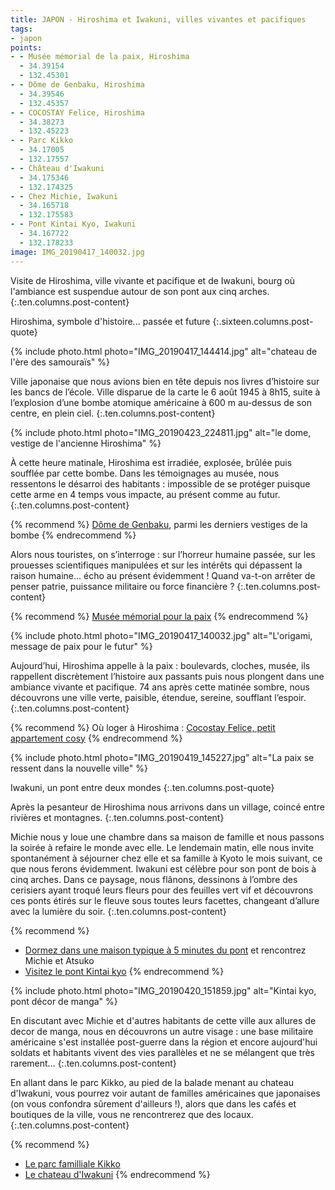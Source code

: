 ```yaml
---
title: JAPON - Hiroshima et Iwakuni, villes vivantes et pacifiques
tags:
- japon
points:
- - Musée mémorial de la paix, Hiroshima
  - 34.39154
  - 132.45301
- - Dôme de Genbaku, Hiroshima
  - 34.39546
  - 132.45357
- - COCOSTAY Felice, Hiroshima
  - 34.38273
  - 132.45223
- - Parc Kikko
  - 34.17005
  - 132.17557
- - Château d'Iwakuni
  - 34.175346
  - 132.174325
- - Chez Michie, Iwakuni
  - 34.165718
  - 132.175583
- - Pont Kintai Kyo, Iwakuni
  - 34.167722
  - 132.178233
image: IMG_20190417_140032.jpg
---
```


Visite de Hiroshima, ville vivante et pacifique et de Iwakuni, bourg où l'ambiance est suspendue autour de son pont aux cinq arches.
{:.ten.columns.post-content}
<!--fin extrait-->

Hiroshima, symbole d'histoire... passée et future
{:.sixteen.columns.post-quote}

{% include photo.html photo="IMG_20190417_144414.jpg" alt="chateau de l'ère des samouraïs" %}

Ville japonaise que nous avions bien en tête depuis nos livres d’histoire sur les bancs de l’école. Ville disparue de la carte le 6 août 1945 à 8h15, suite à l’explosion d’une bombe atomique américaine à 600 m au-dessus de son centre, en plein ciel. 
{:.ten.columns.post-content}

{% include photo.html photo="IMG_20190423_224811.jpg" alt="le dome, vestige de l'ancienne Hiroshima" %}

À cette heure matinale, Hiroshima est irradiée, explosée, brûlée puis soufflée par cette bombe. Dans les témoignages au musée, nous ressentons le désarroi des habitants : impossible de se protéger puisque cette arme en 4 temps vous impacte, au présent comme au futur.
{:.ten.columns.post-content}

{% recommend %}
[Dôme de Genbaku](http://ge0.me/421StihRXe/Dôme_de_Genbaku), parmi les derniers vestiges de la bombe
{% endrecommend %}

Alors nous touristes, on s’interroge : sur l’horreur humaine passée, sur les prouesses scientifiques manipulées et sur les intérêts qui dépassent la raison humaine... écho au présent évidemment ! Quand va-t-on arrêter de penser patrie, puissance militaire ou force financière ?
{:.ten.columns.post-content}

{% recommend %}
[Musée mémorial pour la paix](http://ge0.me/s21StgpMxZ/Musée_du_Mémorial_pour_la_Paix_d%27Hiroshima)
{% endrecommend %}

{% include photo.html photo="IMG_20190417_140032.jpg" alt="L'origami, message de paix pour le futur" %}

Aujourd’hui, Hiroshima appelle à la paix : boulevards, cloches, musée, ils rappellent discrètement l’histoire aux passants puis nous plongent dans une ambiance vivante et pacifique. 74 ans après cette matinée sombre, nous découvrons une ville verte, paisible, étendue, sereine, soufflant l’espoir.
{:.ten.columns.post-content}

{% recommend %}
Où loger à Hiroshima : [Cocostay Felice, petit appartement cosy](https://www.booking.com/hotel/jp/hueritie.html?aid=1595466&label=ppActionButton-cdb4851b95cb46f7de5ab9ec4786f7a7ea0fc7e)
{% endrecommend %}

{% include photo.html photo="IMG_20190419_145227.jpg" alt="La paix se ressent dans la nouvelle ville" %}

Iwakuni, un pont entre deux mondes
{:.ten.columns.post-quote}

Après la pesanteur de Hiroshima nous arrivons dans un village, coincé entre rivières et montagnes. 
{:.ten.columns.post-content}

Michie nous y loue une chambre dans sa maison de famille et nous passons la soirée à refaire le monde avec elle. Le lendemain matin, elle nous invite spontanément à séjourner chez elle et sa famille à Kyoto le mois suivant, ce que nous ferons évidemment.  Iwakuni est célèbre pour son pont de bois à cinq arches. Dans ce paysage, nous flânons, dessinons à l’ombre des cerisiers ayant troqué leurs fleurs pour des feuilles vert vif et découvrons ces ponts étirés sur le fleuve sous toutes leurs facettes, changeant d’allure avec la lumière du soir.
{:.ten.columns.post-content}

{% recommend %}
- [Dormez dans une maison typique à 5 minutes du pont](https://www.airbnb.com/rooms/13786670) et rencontrez Michie et Atsuko
- [Visitez le pont Kintai kyo](https://fr.wikipedia.org/wiki/Kintai-ky%C5%8D)
{% endrecommend %}

{% include photo.html photo="IMG_20190420_151859.jpg" alt="Kintai kyo, pont décor de manga" %}

En discutant avec Michie et d'autres habitants de cette ville aux allures de decor de manga, nous en découvrons un autre visage : une base militaire américaine s'est installée post-guerre dans la région et encore aujourd'hui soldats et habitants vivent des vies parallèles et ne se mélangent que très rarement...
{:.ten.columns.post-content}

En allant dans le parc Kikko, au pied de la balade menant au chateau d'Iwakuni, vous pourrez voir autant de familles américaines que japonaises (on vous confondra sûrement d'ailleurs !), alors que dans les cafés et boutiques de la ville, vous ne rencontrerez que des locaux.
{:.ten.columns.post-content}

{% recommend %}
- [Le parc familliale Kikko](http://ge0.me/421HX0fm6p/Parc%20Kikko)
- [Le chateau d'Iwakuni](https://fr.wikipedia.org/wiki/Ch%C3%A2teau_d%27Iwakuni)
{% endrecommend %}
